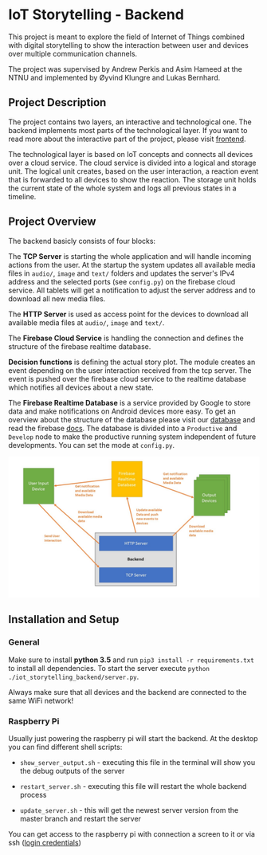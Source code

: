 IoT Storytelling - Backend
==========================
This project is meant to explore the field of Internet of Things combined with digital storytelling to show 
the interaction between user and devices over multiple communication channels.

The project was supervised by Andrew Perkis and Asim Hameed at the NTNU and implemented by Øyvind Klungre and Lukas Bernhard.

Project Description
--------------------------
The project contains two layers, an interactive and technological one. The backend implements most parts of the technological
layer. If you want to read more about the interactive part of the project, please visit [frontend](https://github.com/itsStRaNge/iot_storytelling_frontend.git).

The technological layer is based on IoT concepts and connects all devices over a cloud service.
The cloud service is divided into a logical and storage unit. The logical unit creates, based on the user interaction, 
a reaction event that is forwarded to all devices to show the reaction. The storage unit holds the current state of the 
whole system and logs all previous states in a timeline.

Project Overview
--------------------------
The backend basicly consists of four blocks:

The **TCP Server** is starting the whole application and will handle incoming actions from the user. At the startup 
the system updates all available media files in `audio/`, `image` and `text/` folders and updates the server's IPv4 address
and the selected ports (see `config.py`) on the firebase cloud service. All tablets will get a notification to adjust the server address and
to download all new media files.

The **HTTP Server** is used as access point for the devices to download all available media files at `audio/`, `image` and `text/`.

The **Firebase Cloud Service** is handling the connection and defines the structure of the firebase realtime database.

**Decision functions** is defining the actual story plot. The module creates an event depending on the user interaction
received from the tcp server. The event is pushed over the firebase cloud service to the realtime database which 
notifies all devices about a new state.

The **Firebase Realtime Database** is a service provided by Google to store data and make notifications on Android devices
more easy. To get an overview about the structure of the database please visit our [database](https://ntnu-iot-storytelling.firebaseio.com/)
and read the firebase [docs](https://firebase.google.com/docs/database/). The database is divided into a `Productive`
and `Develop` node to make the productive running system independent of future developments. You can set the mode at `config.py`.

![General System Overview](System%20Overview.jpg)

Installation and Setup
--------------------------
### General
Make sure to install **python 3.5** and run `pip3 install -r requirements.txt` to install all dependencies. To start 
the server execute `python ./iot_storytelling_backend/server.py`.

Always make sure that all devices and the backend are connected to the same WiFi network!

### Raspberry Pi

Usually just powering the raspberry pi will start the backend. At the desktop you can find different shell scripts:

* `show_server_output.sh` - executing this file in the terminal will show you the debug outputs of the server

* `restart_server.sh` - executing this file will restart the whole backend process

* `update_server.sh` - this will get the newest server version from the master branch and restart the server

You can get access to the raspberry pi with connection a screen to it or via ssh ([login credentials](https://ntnu-iot-storytelling.firebaseio.com/Productive/Host/login))

